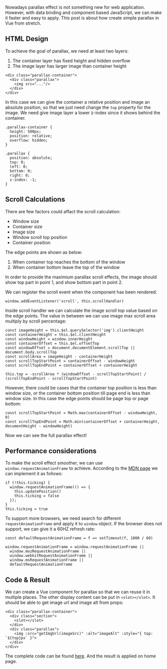 Nowadays parallax effect is not something new for web application. However, with data binding and component based JavaScript, we can make it faster and easy to apply. This post is about how create simple parallax in Vue from stretch.

## HTML Design

To achieve the goal of parallax, we need at least two layers:

1. The container layer has fixed height and hidden overflow
2. The image layer has larger image than container height

```
<div class="parallax-container">
  <div class="parallax">
    <img src="..."/>
  </div>
</div>
```

In this case we can give the container a relative position and image an absolute position, so that we just need change the `top` property for the image. We need give image layer a lower z-index since it shows behind the container.

```
.parallax-container {
  height: 500px;
  position: relative;
  overflow: hidden;
}

.parallax {
  position: absolute;
  top: 0;
  left: 0;
  bottom: 0;
  right: 0;
  z-index: -1;
}
```

## Scroll Calculations

There are few factors could affact the scroll calculation:

- Window size
- Container size
- Image size
- Window scroll top position
- Container position

The edge points are shown as below:

1. When container top reaches the bottom of the window
2. When container bottom leave the top of the window

In order to provide the maximium parallax scroll effects, the image should show top part in point 1, and show bottom part in point 2.

We can register the scroll event when the component has been rendered:

```
window.addEventListener('scroll', this.scrollHandler)
```

Inside scroll handler we can calculate the image scroll top value based on the edge points. The value in between we can use image max scroll area multiply by scroll percentage:

```
const imageHeight = this.$el.querySelector('img').clientHeight
const containerHeight = this.$el.clientHeight
const windowHeight = window.innerHeight
const containerOffset = this.$el.offsetTop
const windowOffset = document.documentElement.scrollTop || document.body.scrollTop
const scrollArea = imageHeight - containerHeight
const scrollTopStartPoint = containerOffset - windowHeight
const scrollTopEndPoint = containerOffset + containerHeight

this.top = -scrollArea * (windowOffset - scrollTopStartPoint) / (scrollTopEndPoint - scrollTopStartPoint)
```

However, there could be cases that the container top position is less than window size, or the container bottom position till page end is less than window size. In this case the edge points should be page top or page bottom:

```
const scrollTopStartPoint = Math.max(containerOffset - windowHeight, 0)
const scrollTopEndPoint = Math.min(containerOffset + containerHeight, documentHeight - windowHeight)
```

Now we can see the full parallax effect!

## Performance considerations

To make the scroll effect smoother, we can use `window.requestAnimationFrame` to achieve. According to the [MDN page](https://developer.mozilla.org/en-US/docs/Web/Events/scroll) we can implement it as follows:

```
if (!this.ticking) {
  window.requestAnimationFrame(() => {
    this.updatePosition()
    this.ticking = false
  });
}
this.ticking = true
```

To support more browsers, we need search for different `requestAnimationFrame` and apply it to `window` object. If the browser does not support, we can give it a 60HZ refresh rate:

```
const defaultRequestAnimationFrame = f => setTimeout(f, 1000 / 60)

window.requestAnimationFrame = window.requestAnimationFrame ||
  window.mozRequestAnimationFrame ||
  window.webkitRequestAnimationFrame ||
  window.msRequestAnimationFrame ||
  defaultRequestAnimationFrame
```

## Code & Result

We can create a Vue component for parallax so that we can reuse it in multiple places. The other display content can be put in `<slot></slot>`. It should be able to get image url and image alt from props:

```
<div class="parallax-container">
  <div class="section">
    <slot></slot>
  </div>
  <div class="parallax">
    <img :src="getImgUrl(imageSrc)" :alt="imageAlt" :style="{ top: `${top}px` }">
  </div>
</div>
```

The complete code can be found [here](https://github.com/xuhaiming/xuhaiming.github.io/blob/master/src/components/scroll-parallax.vue). And the result is applied on home page.
